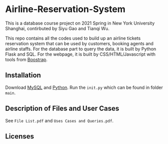 # Airline-Reservation-System
This is a database course project on 2021 Spring in New York University Shanghai, contirbuted by Siyu Gao and Tianqi Wu.

This repo contains all the codes used to build up an airline tickets reservation system that can be used by customers, booking agents and airline staffs. For the database part to query the data, it is built by Python Flask and SQL. For the webpage, it is built by CSS/HTML/Javascript with tools from [Boostrap](https://getbootstrap.com/).  

Installation
---------------
Download [MySQL](https://www.mysql.com/cn/downloads/) and [Python](https://www.python.org/downloads/). Run the `init.py` which can be found in folder `main`.

Description of Files and User Cases
------------------------
See `File List.pdf` and `Uses Cases and Queries.pdf`.

Licenses
------
